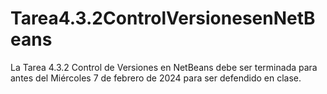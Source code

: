 # Tarea4.3.2ControlVersionesenNetBeans
La Tarea 4.3.2 Control de Versiones en NetBeans debe ser terminada para antes del Miércoles 7 de febrero de 2024 para ser defendido en clase.
